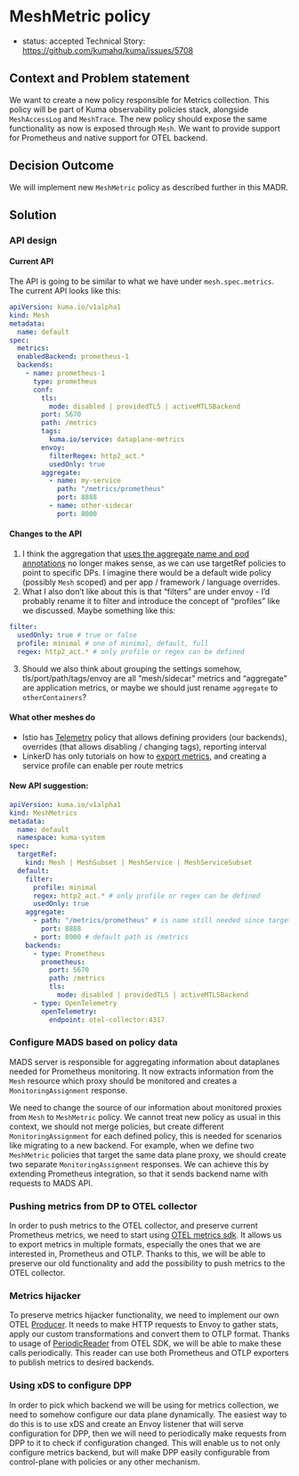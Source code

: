 # MeshMetric policy
* status: accepted
  Technical Story: https://github.com/kumahq/kuma/issues/5708

## Context and Problem statement
We want to create a new policy responsible for Metrics collection. This policy will be part of Kuma observability policies 
stack, alongside `MeshAccessLog` and `MeshTrace`. The new policy should expose the same functionality as now is exposed through `Mesh`. 
We want to provide support for Prometheus and native support for OTEL backend.

## Decision Outcome
We will implement new `MeshMetric` policy as described further in this MADR.

## Solution

### API design

#### Current API
The API is going to be similar to what we have under `mesh.spec.metrics`. The current API looks like this:

```yaml
apiVersion: kuma.io/v1alpha1
kind: Mesh
metadata:
  name: default
spec:
  metrics:
  enabledBackend: prometheus-1
  backends:
    - name: prometheus-1
      type: prometheus
      conf:
        tls:
          mode: disabled | providedTLS | activeMTLSBackend
        port: 5670
        path: /metrics
        tags:
          kuma.io/service: dataplane-metrics
        envoy:
          filterRegex: http2_act.*
          usedOnly: true
        aggregate:
          - name: my-service
            path: "/metrics/prometheus"
            port: 8888
          - name: other-sidecar
            port: 8000
```

#### Changes to the API
1. I think the aggregation that [uses the aggregate name and pod annotations](https://kuma.io/docs/2.5.x/policies/traffic-metrics/#expose-metrics-from-applications) no longer makes sense, as we can use targetRef 
policies to point to specific DPs. I imagine there would be a default wide policy (possibly `Mesh` scoped) and per app / framework / language overrides.
2. What I also don’t like about this is that “filters” are under envoy - I’d probably rename it to filter and introduce 
the concept of “profiles” like we discussed. Maybe something like this:

```yaml
filter:
  usedOnly: true # true or false
  profile: minimal # one of minimal, default, full
  regex: http2_act.* # only profile or regex can be defined
```
3. Should we also think about grouping the settings somehow, tls/port/path/tags/envoy are all “mesh/sidecar” metrics and 
“aggregate” are application metrics, or maybe we should just rename `aggregate` to `otherContainers`?

#### What other meshes do
- Istio has [Telemetry](https://istio.io/latest/docs/reference/config/telemetry/#Metrics) policy that allows defining providers (our backends), overrides (that allows disabling / changing tags), reporting interval
- LinkerD has only tutorials on how to [export metrics](https://linkerd.io/2.14/tasks/exporting-metrics/#proxy), and creating a service profile can enable per route metrics

#### New API suggestion:

```yaml
apiVersion: kuma.io/v1alpha1
kind: MeshMetrics
metadata:
  name: default
  namespace: kuma-system
spec:
  targetRef:
    kind: Mesh | MeshSubset | MeshService | MeshServiceSubset
  default:
    filter:
      profile: minimal
      regex: http2_act.* # only profile or regex can be defined
      usedOnly: true
    aggregate:
      - path: "/metrics/prometheus" # is name still needed since targetRef can just point to a name?
        port: 8888
      - port: 8000 # default path is /metrics
    backends:
      - type: Prometheus
        prometheus:
          port: 5670
          path: /metrics
          tls:
            mode: disabled | providedTLS | activeMTLSBackend
      - type: OpenTelemetry
        openTelemetry:
          endpoint: otel-collector:4317
```

### Configure MADS based on policy data
MADS server is responsible for aggregating information about dataplanes needed for Prometheus monitoring. 
It now extracts information from the `Mesh` resource which proxy should be monitored and creates a `MonitoringAssignment` response.

We need to change the source of our information about monitored proxies from `Mesh` to `MeshMetric` policy. We cannot treat 
new policy as usual in this context, we should not merge policies, but create different `MonitoringAssignment` for each 
defined policy, this is needed for scenarios like migrating to a new backend. For example, when we define two `MeshMetric` 
policies that target the same data plane proxy, we should create two separate `MonitoringAssignment` responses. 
We can achieve this by extending Prometheus integration, so that it sends backend name with requests to MADS API.

### Pushing metrics from DP to OTEL collector
In order to push metrics to the OTEL collector, and preserve current Prometheus metrics, we need to start using [OTEL metrics sdk](https://pkg.go.dev/go.opentelemetry.io/otel/sdk/metric). 
It allows us to export metrics in multiple formats, especially the ones that we are interested in, Prometheus and OTLP. 
Thanks to this, we will be able to preserve our old functionality and add the possibility to push metrics to the OTEL collector.

### Metrics hijacker
To preserve metrics hijacker functionality, we need to implement our own OTEL [Producer](https://pkg.go.dev/go.opentelemetry.io/otel/sdk/metric#Producer). 
It needs to make HTTP requests to Envoy to gather stats, apply our custom transformations and convert them to OTLP format. 
Thanks to usage of [PeriodicReader](https://pkg.go.dev/go.opentelemetry.io/otel/sdk/metric#PeriodicReader) 
from OTEL SDK, we will be able to make these calls periodically. This reader can use both Prometheus and OTLP exporters 
to publish metrics to desired backends.

### Using xDS to configure DPP
In order to pick which backend we will be using for metrics collection, we need to somehow configure our data plane dynamically. 
The easiest way to do this is to use xDS and create an Envoy listener that will serve configuration for DPP, 
then we will need to periodically make requests from DPP to it to check if configuration changed. This will enable us
to not only configure metrics backend, but will make DPP easily configurable from control-plane with policies or any other mechanism.
